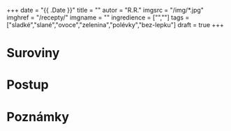 
+++
date = "{{ .Date }}"
title = ""
autor = "R.R."
imgsrc = "/img/*.jpg"
imghref = "/recepty/"
imgname = ""
ingredience = ["",""]
tags = ["sladké","slané","ovoce","zelenina","polévky","bez-lepku"]
draft = true
+++


# Suroviny
# Postup
# Poznámky

<!-- --> 